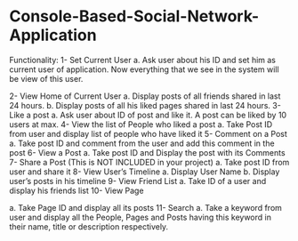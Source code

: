 # Console-Based-Social-Network-Application
Functionality:
1- Set Current User
a. Ask user about his ID and set him as current user of application. Now everything that we
see in the system will be view of this user.

2- View Home of Current User
a. Display posts of all friends shared in last 24 hours.
b. Display posts of all his liked pages shared in last 24 hours.
3- Like a post
a. Ask user about ID of post and like it. A post can be liked by 10 users at max.
4- View the list of People who liked a post
a. Take Post ID from user and display list of people who have liked it
5- Comment on a Post
a. Take post ID and comment from the user and add this comment in the post
6- View a Post
a. Take post ID and Display the post with its Comments
7- Share a Post (This is NOT INCLUDED in your project)
a. Take post ID from user and share it
8- View User’s Timeline
a. Display User Name
b. Display user’s posts in his timeline
9- View Friend List
a. Take ID of a user and display his friends list
10- View Page

a. Take Page ID and display all its posts
11- Search
a. Take a keyword from user and display all the People, Pages and Posts having this keyword
in their name, title or description respectively.
